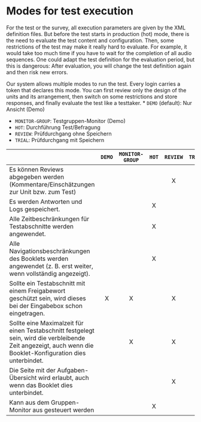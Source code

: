 # Modes for test execution

For the test or the survey, all execution parameters are given by
the XML definition files. But before the test starts in production (hot) mode, there is
the need to evaluate the test content and configuration. Then, some restrictions of the
test may make it really hard to evaluate. For example, it would take too much time if
you have to wait for the completion of all audio sequences. One could adapt the
test definition for the evaluation period, but this is dangerous: After evaluation, you
will change the test definition again and then risk new errors.

Our system allows multiple modes to run the test. Every login carries a token that declares
this mode. You can first review only the design of the units and its arrangement,
then switch on some restrictions and store responses, and finally evaluate the
test like a testtaker.   * `DEMO` (default): Nur Ansicht (Demo)
* `MONITOR-GROUP`: Testgruppen-Monitor (Demo)
* `HOT`: Durchführung Test/Befragung
* `REVIEW`: Prüfdurchgang ohne Speichern
* `TRIAL`: Prüfdurchgang mit Speichern


|  | `DEMO` | `MONITOR-GROUP` | `HOT` | `REVIEW` | `TRIAL` | 
| :------------- | :-------------: | :-------------: | :-------------: | :-------------: | :-------------: |
|Es können Reviews abgegeben werden (Kommentare/Einschätzungen zur Unit bzw. zum Test)|  |  |  |X |  |
|Es werden Antworten und Logs gespeichert.|  |  |X |  |X |
|Alle Zeitbeschränkungen für Testabschnitte werden angewendet.|  |  |X |  |X |
|Alle Navigationsbeschränkungen des Booklets werden angewendet (z. B. erst weiter, wenn vollständig angezeigt).|  |  |X |  |X |
|Sollte ein Testabschnitt mit einem Freigabewort geschützt sein, wird dieses bei der Eingabebox schon eingetragen.|X |X |  |X |X |
|Sollte eine Maximalzeit für einen Testabschnitt festgelegt sein, wird die verbleibende Zeit angezeigt, auch wenn die Booklet-Konfiguration dies unterbindet.|  |X |  |X |  |
|Die Seite mit der Aufgaben-Übersicht wird erlaubt, auch wenn das Booklet dies unterbindet.|  |  |  |X |  |
|Kann aus dem Gruppen-Monitor aus gesteuert werden|  |  |X |  |  |
